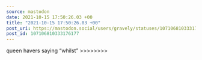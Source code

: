 ```yaml
---
source: mastodon
date: 2021-10-15 17:50:26.03 +00
title: "2021-10-15 17:50:26.03 +00"
post_uri: https://mastodon.social/users/gravely/statuses/107106810333176177
post_id: 107106810333176177
---
```

queen havers saying “whilst” >>>>>>>>



